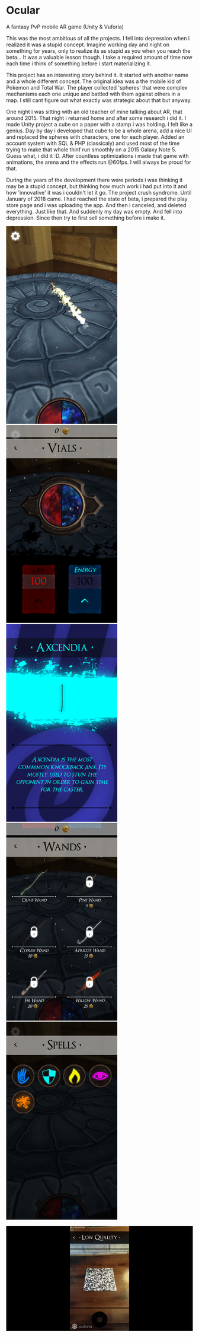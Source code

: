 # Ocular
A fantasy PvP mobile AR game (Unity & Vuforia)

This was the most ambitious of all the projects. I fell into depression when i realized it was a stupid concept. Imagine working day and night on something for years, only to realize its as stupid as you when you reach the beta... It was a valuable lesson though. I take a required amount of time now each time i think of something before i start materializing it.

This project has an interesting story behind it. It started with another name and a whole different concept. The original idea was a the mobile kid of Pokemon and Total War. The player collected 'spheres' that were complex mechanisms each one unique and battled with them against others in a map. I still cant figure out what exactly was strategic about that but anyway. 

One night i was sitting with an old teacher of mine talking about AR, that around 2015. That night i returned home and after some research i did it. I made Unity project a cube on a paper with a stamp i was holding. I felt like a genius. Day by day i developed that cube to be a whole arena, add a nice UI and replaced the spheres with characters, one for each player. Added an account system with SQL & PHP (classicaly) and used most of the time trying to make that whole thinf run smoothly on a 2015 Galaxy Note 5. Guess what, i did it :D. After countless optimizations i made that game with animations, the arena and the effects run @60fps. I will always be proud for that. 

During the years of the development there were periods i was thinking it may be a stupid concept, but thinking how much work i had put into it and how 'innovative' it was i couldn't let it go. The project crush syndrome. Until January of 2018 came. I had reached the state of beta, i prepared the play store page and i was uploading the app. And then i canceled, and deleted everything. Just like that. And suddenly my day was empty. And fell into depression. Since then try to first sell something before i make it.

<p float="left">
  
  <img src="https://github.com/Mistral-Designs/Ocular/blob/master/1.png" width="300">
  <img src="https://github.com/Mistral-Designs/Ocular/blob/master/2.png" width="300">
  <img src="https://github.com/Mistral-Designs/Ocular/blob/master/3.png" width="300">
  <img src="https://github.com/Mistral-Designs/Ocular/blob/master/4.png" width="300">
  <img src="https://github.com/Mistral-Designs/Ocular/blob/master/5.png" width="300">
  
</p>

<img src="https://github.com/Mistral-Designs/Ocular/blob/master/video.gif">




